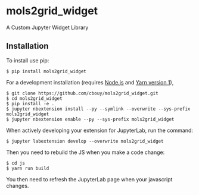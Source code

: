 mols2grid_widget
===============================

A Custom Jupyter Widget Library

Installation
------------

To install use pip:

    $ pip install mols2grid_widget

For a development installation (requires [Node.js](https://nodejs.org) and [Yarn version 1](https://classic.yarnpkg.com/)),

    $ git clone https://github.com/cbouy/mols2grid_widget.git
    $ cd mols2grid_widget
    $ pip install -e .
    $ jupyter nbextension install --py --symlink --overwrite --sys-prefix mols2grid_widget
    $ jupyter nbextension enable --py --sys-prefix mols2grid_widget

When actively developing your extension for JupyterLab, run the command:

    $ jupyter labextension develop --overwrite mols2grid_widget

Then you need to rebuild the JS when you make a code change:

    $ cd js
    $ yarn run build

You then need to refresh the JupyterLab page when your javascript changes.
